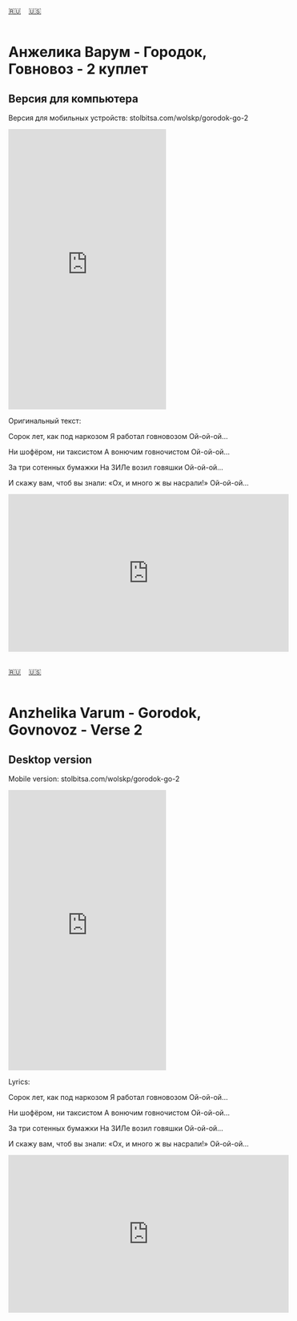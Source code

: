 <span id="ru"><a href='#ru'>🇷🇺</a> &nbsp;&nbsp;&nbsp;<a href='#en'>🇺🇸</a> &nbsp;&nbsp;&nbsp;</span><br><br>

# Анжелика Варум - Городок, Говновоз - 2 куплет
## Версия для компьютера
Версия для мобильных устройств: stolbitsa.com/wolskp/gorodok-go-2

<iframe width="315" height="560" src="https://www.youtube.com/embed/3m9cdUaMiWU" frameborder="0" allow="accelerometer; autoplay; clipboard-write; encrypted-media; gyroscope; picture-in-picture; web-share"allowfullscreen></iframe>

Оригинальный текст:

Сорок лет, как под наркозом
Я работал говновозом
Ой-ой-ой…

Ни шофёром, ни таксистом
А вонючим говночистом
Ой-ой-ой…

За три сотенных бумажки
На ЗИЛе возил говяшки
Ой-ой-ой…

И скажу вам, чтоб вы знали:
«Ох, и много ж вы насрали!»
Ой-ой-ой…

<iframe width="560" height="315" src="https://www.youtube.com/embed/3m9cdUaMiWU" title="player" frameborder="0" allow="accelerometer; autoplay; clipboard-write; encrypted-media; gyroscope; picture-in-picture; web-share" referrerpolicy="strict-origin-when-cross-origin" allowfullscreen></iframe>
<br><br>

<span id="en"><a href='#ru'>🇷🇺</a> &nbsp;&nbsp;&nbsp;<a href='#en'>🇺🇸</a> &nbsp;&nbsp;&nbsp;</span><br><br>

# Anzhelika Varum - Gorodok, Govnovoz - Verse 2
## Desktop version
Mobile version:  stolbitsa.com/wolskp/gorodok-go-2

<iframe width="315" height="560" src="https://www.youtube.com/embed/c404pFf6hjg" frameborder="0" allow="accelerometer; autoplay; clipboard-write; encrypted-media; gyroscope; picture-in-picture; web-share"allowfullscreen></iframe>

Lyrics:

Сорок лет, как под наркозом
Я работал говновозом
Ой-ой-ой…

Ни шофёром, ни таксистом
А вонючим говночистом
Ой-ой-ой…

За три сотенных бумажки
На ЗИЛе возил говяшки
Ой-ой-ой…

И скажу вам, чтоб вы знали:
«Ох, и много ж вы насрали!»
Ой-ой-ой…

<iframe width="560" height="315" src="https://www.youtube.com/embed/c404pFf6hjg" title="player" frameborder="0" allow="accelerometer; autoplay; clipboard-write; encrypted-media; gyroscope; picture-in-picture; web-share" referrerpolicy="strict-origin-when-cross-origin" allowfullscreen></iframe>
<br><br>


